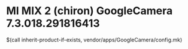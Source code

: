 # MI MIX 2 (chiron) GoogleCamera 7.3.018.291816413

$(call inherit-product-if-exists, vendor/apps/GoogleCamera/config.mk)
